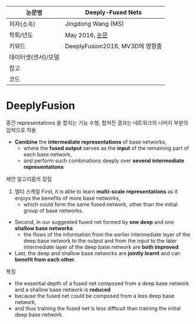 |논문명 |Deeply-Fused Nets |
| --- | --- |
| 저자\(소속\) | Jingdong Wang \(MS\) |
| 학회/년도 | May 2016, [논문](https://arxiv.org/abs/1605.07716) |
| 키워드 |DeeplyFusion2016, MV3D에 영향줌 |
| 데이터셋(센서)/모델 | |
| 참고 | |
| 코드 | |

#  DeeplyFusion

중간 representations 을 합치는 기능 수행, 합쳐진 결과는 네트워크의 나머지 부분의 입력으로 작용 
- **Combine** the **intermediate representations** of base networks, 
	- where the **fused output** serves as the **input** of the remaining part of each base network, 
	- and perform such combinations deeply over **several intermediate representations**

제안 알고리즘의 장점 
1. 멀티 스캐일 First, it is able to learn **multi-scale representations** as it enjoys the benefits of more base networks, 
	- which could form the same fused network, other than the initial group of base networks. 
- Second, in our suggested fused net formed by **one deep** and one **shallow base networks**
	- the flows of the information from the earlier intermediate layer of the deep base network to the output and from the input to the later intermediate layer of the deep base network are **both improved**. 
- Last, the deep and shallow base networks are **jointly learnt** and can **benefit from each other**. 

특징 
- the essential depth of a fused net composed from a deep base network and a shallow base network is **reduced**
- because the fused net could be composed from a less deep base network, 
- and thus training the fused net is less difficult than training the initial deep base network.


<!--stackedit_data:
eyJoaXN0b3J5IjpbMTk0NzY0Mjg1MF19
-->